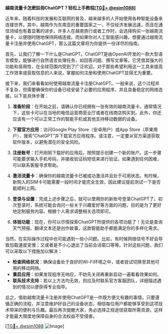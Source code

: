 **越南流量卡怎麽註冊ChatGPT？轻松上手教程[[TG💪+ @esim1088](https://t.me/s/esim1088)]**

近年来，随着科技的发展和互联网的普及，越来越多的人开始使用各种智能设备来连接世界。其中，越南作为东南亚的重要国家之一，不仅经济发展迅速，而且在通信领域也有着显著的进步。许多人在越南旅行或者工作时，会选择购买一张越南流量卡，以便随时随地保持网络连接。而如果你对人工智能感兴趣，想要通过越南流量卡注册并使用ChatGPT，那么这篇文章将为你提供一份详尽的指南。

首先，让我们了解一下什么是ChatGPT。ChatGPT是由OpenAI开发的一款大型语言模型，能够进行自然语言处理任务，如回答问题、撰写文章等。它凭借其强大的功能和易用性，在全球范围内受到了广泛欢迎。对于那些希望利用这一工具来提高工作效率或获取信息的人来说，掌握如何注册和使用ChatGPT显得尤为重要。

接下来，我们来看看如何使用越南流量卡注册ChatGPT。一般来说，这个过程并不复杂，但需要确保你的设备已经安装了必要的应用程序，并且具备稳定的网络连接。以下是具体步骤：

1. **准备阶段**：在开始之前，请确认你已经拥有一张有效的越南流量卡。通常情况下，这些卡可以在当地的电信运营商营业厅或者在线商店购买到。此外，你还应该有一个可以正常工作的智能手机或其他支持移动数据的设备。

2. **下载官方应用**：访问Google Play Store（安卓用户）或App Store（苹果用户），搜索“ChatGPT”并下载官方应用程序。请注意，一定要从官方渠道获取软件版本，以避免潜在的安全风险。

3. **注册账号**：打开刚刚下载好的应用后，按照提示创建一个新的账户。这一步骤可能要求输入手机号码，并接收验证码短信来进行验证。如果遇到任何困难，可以联系客服寻求帮助。

4. **激活流量卡**：确保你的越南流量卡已被成功激活并且处于可用状态。有时候，新购入的SIM卡可能需要一段时间才能完全生效，因此建议提前测试一下是否能顺利上网。

5. **登录与设置**：完成上述步骤之后，就可以使用你的新账号登录ChatGPT了。初次登录时，系统可能会询问一些关于兴趣爱好等方面的问题，目的是为了更好地定制服务内容。根据个人需求调整相关选项即可。

6. **体验功能**：现在，你可以尽情探索ChatGPT所提供的各项功能了！无论是查询天气预报、翻译文本还是创作故事，这款智能助手都能满足你的多样化需求。

当然，在实际操作过程中也可能遇到一些小问题。比如，有时候网络信号不好会导致加载速度变慢；又或者是不小心退出了当前会话窗口等等。针对这些问题，我们可以采取以下措施加以解决：

- **检查网络状况**：确保设备处于良好的Wi-Fi环境之中，或者尝试切换至其他可用的移动网络。
- **重启应用**：如果发现程序无响应，不妨先关闭再重新启动一遍看看效果如何。
- **联系技术支持**：若以上方法均无效，则应及时联系官方客服团队，详细描述遇到的情况以便获得专业指导。

总之，借助越南流量卡注册并使用ChatGPT是一件既方便又有趣的事情。只要遵循正确的流程，并注意维护好自己的设备状态，相信每位用户都能够享受到这项技术带来的便利与乐趣。最后再次提醒大家，务必选择正规途径获取所需资源，这样才能最大限度地保障自身的合法权益不受侵害。

[[TG💪+ @esim1088](https://t.me/s/esim1088) ![Image](https://i.postimg.cc/4NQfJmqS/Snipaste-2025-05-13-00-14-12.png)]
